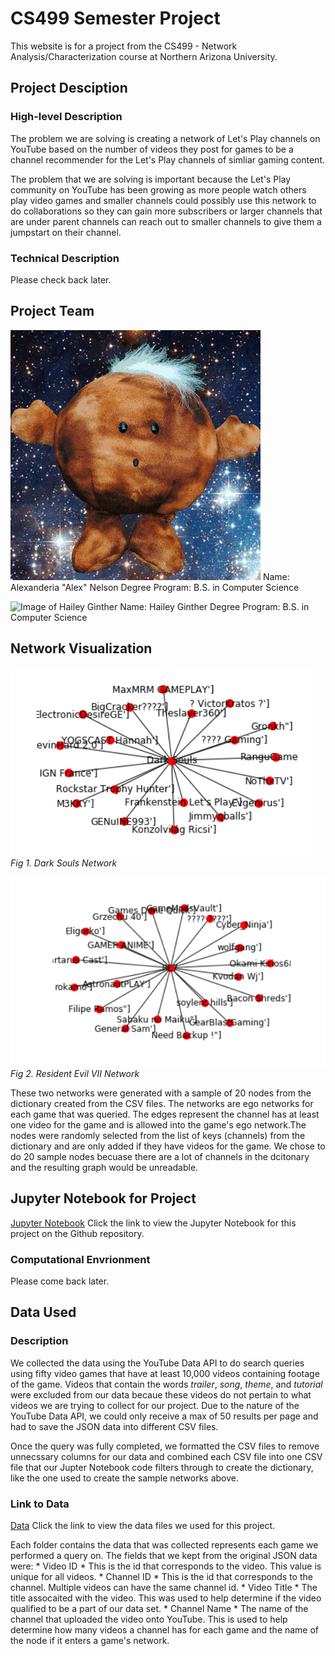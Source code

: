# CS499 Semester Project

This website is for a project from the CS499 - Network Analysis/Characterization course at
Northern Arizona University.


## Project Desciption

### High-level Description
The problem we are solving is creating a network of Let's Play channels on YouTube based on the number
of videos they post for games to be a channel recommender for the Let's Play channels of simliar gaming
content.

The problem that we are solving is important because the Let's Play community on YouTube has been growing
as more people watch others play video games and smaller channels could possibly use this network to do
collaborations so they can gain more subscribers or larger channels that are under parent channels can
reach out to smaller channels to give them a jumpstart on their channel.

### Technical Description

Please check back later.


## Project Team

![Image of Alex Nelson](https://github.com/Alex-Nelson/turbo-octo-happiness/blob/master/Images/slack%20image.gif)
Name: Alexanderia "Alex" Nelson
Degree Program: B.S. in Computer Science

![Image of Hailey Ginther]()
Name: Hailey Ginther
Degree Program: B.S. in Computer Science

## Network Visualization
![Image of Dark Souls Network](https://github.com/Alex-Nelson/turbo-octo-happiness/blob/master/Images/DarkSoulsNetwork.PNG)
*Fig 1. Dark Souls Network*

![Image of Resident Evil VII Network](https://github.com/Alex-Nelson/turbo-octo-happiness/blob/master/Images/RE7Network.PNG)
*Fig 2. Resident Evil VII Network*

These two networks were generated with a sample of 20 nodes from the dictionary created from the CSV files. The networks
are ego networks for each game that was queried. The edges represent the channel has at least one video for the game and
is allowed into the game's ego network.The nodes were randomly selected from the list of keys (channels) from the dictionary
and are only added if they have videos for the game. We chose to do 20 sample nodes becuase there are a lot of channels in
the dcitonary and the resulting graph would be unreadable.

## Jupyter Notebook for Project

[Jupyter Notebook](https://github.com/Alex-Nelson/turbo-octo-happiness/blob/master/Notebook/CS499_Semester_Project.ipynb)
Click the link to view the Jupyter Notebook for this project on the Github repository.

### Computational Envrionment

Please come back later.


## Data Used

### Description

We collected the data using the YouTube Data API to do search queries using fifty video games
that have at least 10,000 videos containing footage of the game. Videos that contain the words
_trailer_, _song_, _theme_, and _tutorial_ were excluded from our data becaue these videos do not
pertain to what videos we are trying to collect for our project. Due to the nature of the YouTube Data API,
we could only receive a max of 50 results per page and had to save the JSON data into different CSV files.

Once the query was fully completed, we formatted the CSV files to remove unnecssary columns for our data and
combined each CSV file into one CSV file that our Jupter Notebook code filters through to create the dictionary,
like the one used to create the sample networks above.

### Link to Data

[Data](https://github.com/Alex-Nelson/turbo-octo-happiness/tree/master/Data)
Click the link to view the data files we used for this project.

Each folder contains the data that was collected represents each game we performed a query on. The fields that we kept
from the original JSON data were:
    * Video ID
        * This is the id that corresponds to the video. This value is unique for all videos.
    * Channel ID
        * This is the id that corresponds to the channel. Multiple videos can have the same channel id.
    * Video Title
        * The title assocaited with the video. This was used to help determine if the video qualified to be a part of
          our data set.
    * Channel Name
        * The name of the channel that uploaded the video onto YouTube. This is used to help determine how many videos
          a channel has for each game and the name of the node if it enters a game's network.
